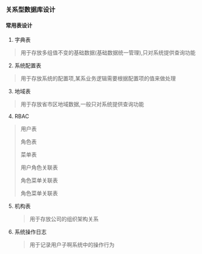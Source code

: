 ### 关系型数据库设计



#### 常用表设计

1. 字典表

> 用于存放多组值不变的基础数据(基础数据统一管理),只对系统提供查询功能

2. 系统配置表

> 用于存放系统的配置项,某系业务逻辑需要根据配置项的值来做处理

3. 地域表

> 用于存放省市区地域数据,一般只对系统提供查询功能

4. RBAC

> 用户表
>
> 角色表
>
> 菜单表
>
> 用户角色关联表
>
> 角色菜单关联表
>
> 角色菜单关联表

5. 机构表

   > 用于存放公司的组织架构关系

6. 系统操作日志

   > 用于记录用户子啊系统中的操作行为